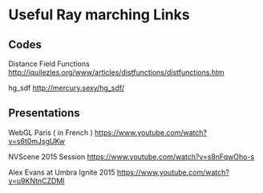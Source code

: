 # Useful Ray marching Links

## Codes
Distance Field Functions 
http://iquilezles.org/www/articles/distfunctions/distfunctions.htm

hg_sdf
http://mercury.sexy/hg_sdf/




## Presentations
WebGL Paris ( in French )
https://www.youtube.com/watch?v=s6t0mJsgUKw


NVScene 2015 Session
https://www.youtube.com/watch?v=s8nFqwOho-s


Alex Evans at Umbra Ignite 2015
https://www.youtube.com/watch?v=u9KNtnCZDMI